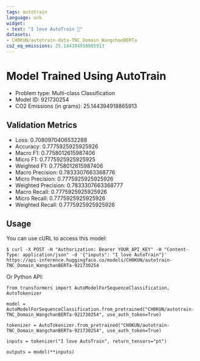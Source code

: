 ```yaml
---
tags: autotrain
language: unk
widget:
- text: "I love AutoTrain 🤗"
datasets:
- CH0KUN/autotrain-data-TNC_Domain_WangchanBERTa
co2_eq_emissions: 25.144394918865913
---
```


# Model Trained Using AutoTrain

- Problem type: Multi-class Classification
- Model ID: 921730254
- CO2 Emissions (in grams): 25.144394918865913

## Validation Metrics

- Loss: 0.7080970406532288
- Accuracy: 0.7775925925925926
- Macro F1: 0.7758012615987406
- Micro F1: 0.7775925925925925
- Weighted F1: 0.7758012615987406
- Macro Precision: 0.7833307663368776
- Micro Precision: 0.7775925925925926
- Weighted Precision: 0.7833307663368777
- Macro Recall: 0.7775925925925926
- Micro Recall: 0.7775925925925926
- Weighted Recall: 0.7775925925925926


## Usage

You can use cURL to access this model:

```
$ curl -X POST -H "Authorization: Bearer YOUR_API_KEY" -H "Content-Type: application/json" -d '{"inputs": "I love AutoTrain"}' https://api-inference.huggingface.co/models/CH0KUN/autotrain-TNC_Domain_WangchanBERTa-921730254
```

Or Python API:

```
from transformers import AutoModelForSequenceClassification, AutoTokenizer

model = AutoModelForSequenceClassification.from_pretrained("CH0KUN/autotrain-TNC_Domain_WangchanBERTa-921730254", use_auth_token=True)

tokenizer = AutoTokenizer.from_pretrained("CH0KUN/autotrain-TNC_Domain_WangchanBERTa-921730254", use_auth_token=True)

inputs = tokenizer("I love AutoTrain", return_tensors="pt")

outputs = model(**inputs)
```